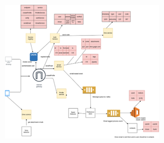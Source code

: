 ![Image](https://github.com/Amankarki87/System-design/blob/main/gmail_system_design/gmail_system_design.png)